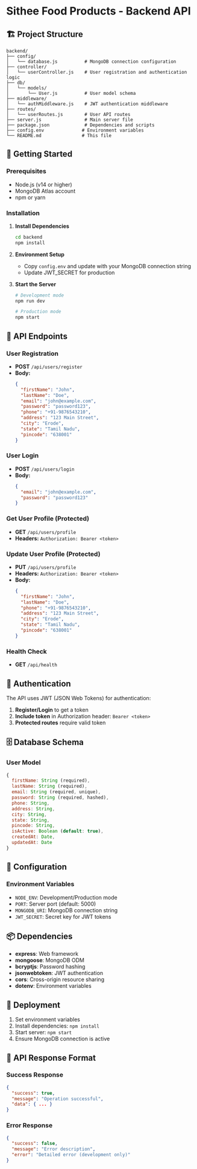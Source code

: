 # Sithee Food Products - Backend API

## 🏗️ Project Structure

```
backend/
├── config/
│   └── database.js          # MongoDB connection configuration
├── controller/
│   └── userController.js    # User registration and authentication logic
├── db/
│   └── models/
│       └── User.js          # User model schema
├── middleware/
│   └── authMiddleware.js    # JWT authentication middleware
├── routes/
│   └── userRoutes.js        # User API routes
├── server.js                # Main server file
├── package.json             # Dependencies and scripts
├── config.env              # Environment variables
└── README.md               # This file
```

## 🚀 Getting Started

### Prerequisites
- Node.js (v14 or higher)
- MongoDB Atlas account
- npm or yarn

### Installation

1. **Install Dependencies**
   ```bash
   cd backend
   npm install
   ```

2. **Environment Setup**
   - Copy `config.env` and update with your MongoDB connection string
   - Update JWT_SECRET for production

3. **Start the Server**
   ```bash
   # Development mode
   npm run dev
   
   # Production mode
   npm start
   ```

## 📡 API Endpoints

### User Registration
- **POST** `/api/users/register`
- **Body:**
  ```json
  {
    "firstName": "John",
    "lastName": "Doe",
    "email": "john@example.com",
    "password": "password123",
    "phone": "+91-9876543210",
    "address": "123 Main Street",
    "city": "Erode",
    "state": "Tamil Nadu",
    "pincode": "638001"
  }
  ```

### User Login
- **POST** `/api/users/login`
- **Body:**
  ```json
  {
    "email": "john@example.com",
    "password": "password123"
  }
  ```

### Get User Profile (Protected)
- **GET** `/api/users/profile`
- **Headers:** `Authorization: Bearer <token>`

### Update User Profile (Protected)
- **PUT** `/api/users/profile`
- **Headers:** `Authorization: Bearer <token>`
- **Body:**
  ```json
  {
    "firstName": "John",
    "lastName": "Doe",
    "phone": "+91-9876543210",
    "address": "123 Main Street",
    "city": "Erode",
    "state": "Tamil Nadu",
    "pincode": "638001"
  }
  ```

### Health Check
- **GET** `/api/health`

## 🔐 Authentication

The API uses JWT (JSON Web Tokens) for authentication:

1. **Register/Login** to get a token
2. **Include token** in Authorization header: `Bearer <token>`
3. **Protected routes** require valid token

## 🗄️ Database Schema

### User Model
```javascript
{
  firstName: String (required),
  lastName: String (required),
  email: String (required, unique),
  password: String (required, hashed),
  phone: String,
  address: String,
  city: String,
  state: String,
  pincode: String,
  isActive: Boolean (default: true),
  createdAt: Date,
  updatedAt: Date
}
```

## 🔧 Configuration

### Environment Variables
- `NODE_ENV`: Development/Production mode
- `PORT`: Server port (default: 5000)
- `MONGODB_URI`: MongoDB connection string
- `JWT_SECRET`: Secret key for JWT tokens

## 📦 Dependencies

- **express**: Web framework
- **mongoose**: MongoDB ODM
- **bcryptjs**: Password hashing
- **jsonwebtoken**: JWT authentication
- **cors**: Cross-origin resource sharing
- **dotenv**: Environment variables

## 🚀 Deployment

1. Set environment variables
2. Install dependencies: `npm install`
3. Start server: `npm start`
4. Ensure MongoDB connection is active

## 📝 API Response Format

### Success Response
```json
{
  "success": true,
  "message": "Operation successful",
  "data": { ... }
}
```

### Error Response
```json
{
  "success": false,
  "message": "Error description",
  "error": "Detailed error (development only)"
}
``` 